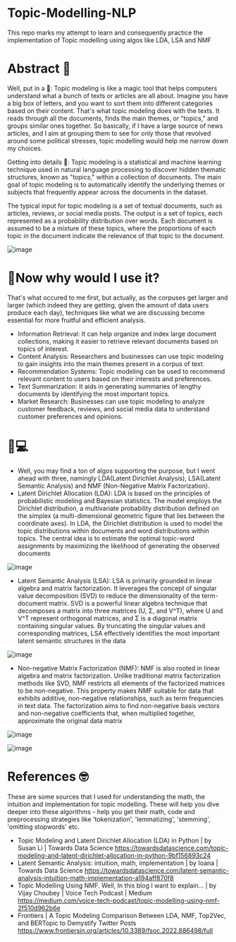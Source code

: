# Topic-Modelling-NLP
This repo marks my attempt to learn and consequently practice the implementation of Topic modelling using algos like LDA, LSA and NMF

# Abstract 🚀
Well, put in a 🥜: Topic modeling is like a magic tool that helps computers understand what a bunch of texts or articles are all about. Imagine you have a big box of letters, and you want to sort them into different categories based on their content. That's what topic modeling does with the texts. It reads through all the documents, finds the main themes, or "topics," and groups similar ones together. So basically, if I have a large source of news articles, and I aim at grouping them to see for only those that revolved around some political stresses, topic modelling would help me narrow down my choices.

Getting into details 📑:
Topic modeling is a statistical and machine learning technique used in natural language processing to discover hidden thematic structures, known as "topics," within a collection of documents. The main goal of topic modeling is to automatically identify the underlying themes or subjects that frequently appear across the documents in the dataset.

The typical input for topic modeling is a set of textual documents, such as articles, reviews, or social media posts. The output is a set of topics, each represented as a probability distribution over words. Each document is assumed to be a mixture of these topics, where the proportions of each topic in the document indicate the relevance of that topic to the document.

![image](https://github.com/UdayG01/Topic-Modelling-NLP/assets/67233899/9774f6c0-dbb9-4706-9b60-ca5fa78aac51)


# 🤔Now why would I use it?
That's what occured to me first, but actually, as the corpuses get larger and larger (which indeed they are getting, given the amount of data users produce each day), techniques like what we are discussing become essential for more fruitful and efficient analysis.
* Information Retrieval: It can help organize and index large document collections, making it easier to retrieve relevant documents based on topics of interest.
* Content Analysis: Researchers and businesses can use topic modeling to gain insights into the main themes present in a corpus of text.
* Recommendation Systems: Topic modeling can be used to recommend relevant content to users based on their interests and preferences.
* Text Summarization: It aids in generating summaries of lengthy documents by identifying the most important topics.
* Market Research: Businesses can use topic modeling to analyze customer feedback, reviews, and social media data to understand customer preferences and opinions.

# 🧮💻
* Well, you may find a ton of algos supporting the purpose, but I went ahead with three, namingly LDA(Latent Dirichlet Analysis), LSA(Latent Semantic Analysis) and NMF (Non-Negative Matrix Factorization).
* Latent Dirichlet Allocation (LDA):
LDA is based on the principles of probabilistic modeling and Bayesian statistics. The model employs the Dirichlet distribution, a multivariate probability distribution defined on the simplex (a multi-dimensional geometric figure that lies between the coordinate axes). In LDA, the Dirichlet distribution is used to model the topic distributions within documents and word distributions within topics. The central idea is to estimate the optimal topic-word assignments by maximizing the likelihood of generating the observed documents

![image](https://github.com/UdayG01/Topic-Modelling-NLP/assets/67233899/28f224ad-f107-4663-b9d0-abd5cd93f3a5)

* Latent Semantic Analysis (LSA):
LSA is primarily grounded in linear algebra and matrix factorization. It leverages the concept of singular value decomposition (SVD) to reduce the dimensionality of the term-document matrix. SVD is a powerful linear algebra technique that decomposes a matrix into three matrices (U, Σ, and V^T), where U and V^T represent orthogonal matrices, and Σ is a diagonal matrix containing singular values. By truncating the singular values and corresponding matrices, LSA effectively identifies the most important latent semantic structures in the data

![image](https://github.com/UdayG01/Topic-Modelling-NLP/assets/67233899/44aa414f-795d-43a3-a62b-b05e94dd605e)


* Non-negative Matrix Factorization (NMF):
NMF is also rooted in linear algebra and matrix factorization. Unlike traditional matrix factorization methods like SVD, NMF restricts all elements of the factorized matrices to be non-negative. This property makes NMF suitable for data that exhibits additive, non-negative relationships, such as term frequencies in text data. The factorization aims to find non-negative basis vectors and non-negative coefficients that, when multiplied together, approximate the original data matrix

![image](https://github.com/UdayG01/Topic-Modelling-NLP/assets/67233899/e425fc21-07b9-486e-8fe5-ec64faa9d110)

![image](https://github.com/UdayG01/Topic-Modelling-NLP/assets/67233899/ee27feee-b85f-4e3a-9f76-785705966f59)



# References 🤓
These are some sources that I used for understanding the math, the intuition and implementation for topic modelling. These will help you dive deeper into these algorithms - help you get their math, code and preprocessing strategies like 'tokenization', 'lemmatizing', 'stemming', 'omitting stopwords' etc. 
* Topic Modeling and Latent Dirichlet Allocation (LDA) in Python | by Susan Li | Towards Data Science
https://towardsdatascience.com/topic-modeling-and-latent-dirichlet-allocation-in-python-9bf156893c24
* Latent Semantic Analysis: intuition, math, implementation | by Ioana | Towards Data Science
https://towardsdatascience.com/latent-semantic-analysis-intuition-math-implementation-a194aff870f8
* Topic Modelling Using NMF. Well, In this blog I want to explain… | by Vijay Choubey | Voice Tech Podcast | Medium
https://medium.com/voice-tech-podcast/topic-modelling-using-nmf-2f510d962b6e
* Frontiers | A Topic Modeling Comparison Between LDA, NMF, Top2Vec, and BERTopic to Demystify Twitter Posts
https://www.frontiersin.org/articles/10.3389/fsoc.2022.886498/full



